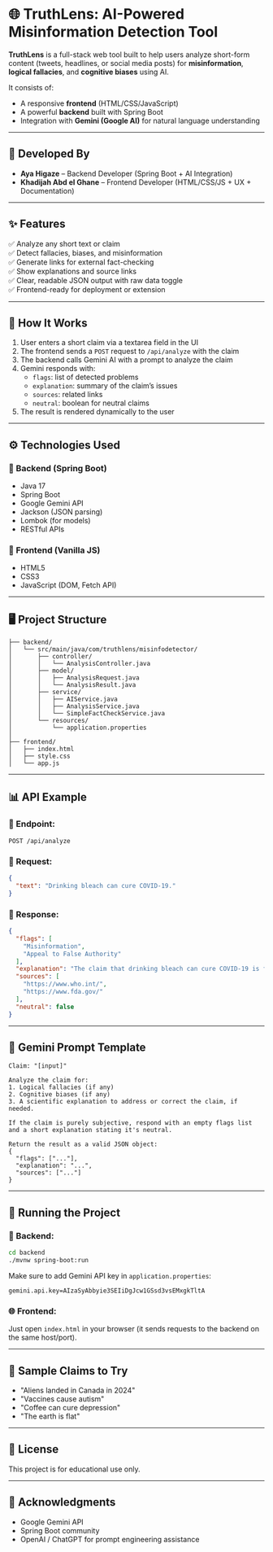 
# 🌐 TruthLens: AI-Powered Misinformation Detection Tool

**TruthLens** is a full-stack web tool built to help users analyze short-form content (tweets, headlines, or social media posts) for **misinformation**, **logical fallacies**, and **cognitive biases** using AI.

It consists of:
- A responsive **frontend** (HTML/CSS/JavaScript)
- A powerful **backend** built with Spring Boot
- Integration with **Gemini (Google AI)** for natural language understanding

---

## 👥 Developed By

- **Aya Higaze** – Backend Developer (Spring Boot + AI Integration)
- **Khadijah Abd el Ghane** – Frontend Developer (HTML/CSS/JS + UX + Documentation)

---

## ✨ Features

✅ Analyze any short text or claim  
✅ Detect fallacies, biases, and misinformation  
✅ Generate links for external fact-checking  
✅ Show explanations and source links  
✅ Clear, readable JSON output with raw data toggle  
✅ Frontend-ready for deployment or extension

---

## 🧠 How It Works

1. User enters a short claim via a textarea field in the UI
2. The frontend sends a `POST` request to `/api/analyze` with the claim
3. The backend calls Gemini AI with a prompt to analyze the claim
4. Gemini responds with:
    - `flags`: list of detected problems
    - `explanation`: summary of the claim’s issues
    - `sources`: related links
    - `neutral`: boolean for neutral claims
5. The result is rendered dynamically to the user

---

## ⚙️ Technologies Used

### 🔧 Backend (Spring Boot)
- Java 17
- Spring Boot
- Google Gemini API
- Jackson (JSON parsing)
- Lombok (for models)
- RESTful APIs

### 🎨 Frontend (Vanilla JS)
- HTML5
- CSS3
- JavaScript (DOM, Fetch API)

---

## 🖥️ Project Structure

```
├── backend/
│   └── src/main/java/com/truthlens/misinfodetector/
│       ├── controller/
│       │   └── AnalysisController.java
│       ├── model/
│       │   ├── AnalysisRequest.java
│       │   └── AnalysisResult.java
│       ├── service/
│       │   ├── AIService.java
│       │   ├── AnalysisService.java
│       │   └── SimpleFactCheckService.java
│       └── resources/
│           └── application.properties
│
├── frontend/
│   ├── index.html
│   ├── style.css
│   └── app.js
```

---

## 📊 API Example

### 🔹 Endpoint:
`POST /api/analyze`

### 🔹 Request:
```json
{
  "text": "Drinking bleach can cure COVID-19."
}
```

### 🔹 Response:
```json
{
  "flags": [
    "Misinformation",
    "Appeal to False Authority"
  ],
  "explanation": "The claim that drinking bleach can cure COVID-19 is false and extremely dangerous...",
  "sources": [
    "https://www.who.int/",
    "https://www.fda.gov/"
  ],
  "neutral": false
}
```

---

## 💬 Gemini Prompt Template

```
Claim: "[input]"

Analyze the claim for:
1. Logical fallacies (if any)
2. Cognitive biases (if any)
3. A scientific explanation to address or correct the claim, if needed.

If the claim is purely subjective, respond with an empty flags list and a short explanation stating it's neutral.

Return the result as a valid JSON object:
{
  "flags": ["..."],
  "explanation": "...",
  "sources": ["..."]
}
```

---

## 🚀 Running the Project

### 🔧 Backend:
```bash
cd backend
./mvnw spring-boot:run
```

Make sure to add Gemini API key in `application.properties`:
```
gemini.api.key=AIzaSyAbbyie3SEIiDgJcw1GSsd3vsEMxgkTltA
```

### 🌐 Frontend:
Just open `index.html` in your browser (it sends requests to the backend on the same host/port).

---

## 📎 Sample Claims to Try

- "Aliens landed in Canada in 2024"
- "Vaccines cause autism"
- "Coffee can cure depression"
- "The earth is flat"

---

## 📜 License

This project is for educational use only.

---

## 🙌 Acknowledgments

- Google Gemini API
- Spring Boot community
- OpenAI / ChatGPT for prompt engineering assistance

